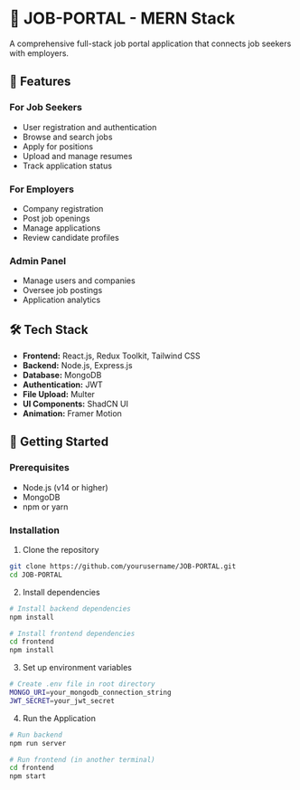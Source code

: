 # 💼 JOB-PORTAL - MERN Stack

A comprehensive full-stack job portal application that connects job seekers with employers.

## 🌟 Features

### For Job Seekers
- User registration and authentication
- Browse and search jobs
- Apply for positions
- Upload and manage resumes
- Track application status

### For Employers
- Company registration
- Post job openings
- Manage applications
- Review candidate profiles

### Admin Panel
- Manage users and companies
- Oversee job postings
- Application analytics

## 🛠️ Tech Stack

- **Frontend:** React.js, Redux Toolkit, Tailwind CSS
- **Backend:** Node.js, Express.js
- **Database:** MongoDB
- **Authentication:** JWT
- **File Upload:** Multer
- **UI Components:** ShadCN UI
- **Animation:** Framer Motion

## 🚀 Getting Started

### Prerequisites
- Node.js (v14 or higher)
- MongoDB
- npm or yarn

### Installation

1. Clone the repository
```bash
git clone https://github.com/yourusername/JOB-PORTAL.git
cd JOB-PORTAL
```

2. Install dependencies
```bash
# Install backend dependencies
npm install

# Install frontend dependencies
cd frontend
npm install
```

3. Set up environment variables
```bash
# Create .env file in root directory
MONGO_URI=your_mongodb_connection_string
JWT_SECRET=your_jwt_secret
```

4. Run the Application
```bash
# Run backend
npm run server

# Run frontend (in another terminal)
cd frontend
npm start
```
